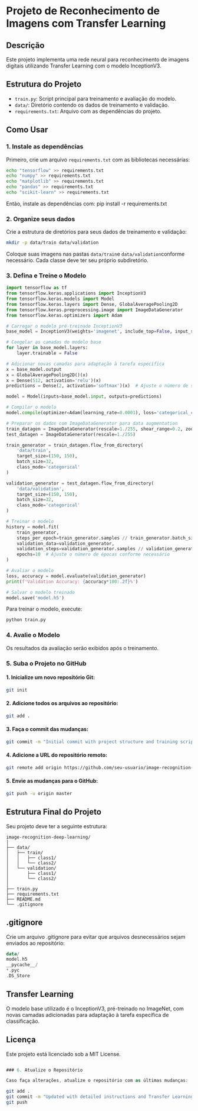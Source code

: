 # Projeto de Reconhecimento de Imagens com Transfer Learning

## Descrição

Este projeto implementa uma rede neural para reconhecimento de imagens digitais utilizando Transfer Learning com o modelo InceptionV3.

## Estrutura do Projeto

- `train.py`: Script principal para treinamento e avaliação do modelo.
- `data/`: Diretório contendo os dados de treinamento e validação.
- `requirements.txt`: Arquivo com as dependências do projeto.

## Como Usar

### 1. Instale as dependências

Primeiro, crie um arquivo `requirements.txt` com as bibliotecas necessárias:

```sh
echo "tensorflow" >> requirements.txt
echo "numpy" >> requirements.txt
echo "matplotlib" >> requirements.txt
echo "pandas" >> requirements.txt
echo "scikit-learn" >> requirements.txt
```

Então, instale as dependências com:
pip install -r requirements.txt

### 2. Organize seus dados
Crie a estrutura de diretórios para seus dados de treinamento e validação:

````sh
mkdir -p data/train data/validation
````

Coloque suas imagens nas pastas `data/train`e `data/validation`conforme necessário. Cada classe deve ter seu próprio subdiretório.

### 3. Defina e Treine o Modelo

``` python
import tensorflow as tf
from tensorflow.keras.applications import InceptionV3
from tensorflow.keras.models import Model
from tensorflow.keras.layers import Dense, GlobalAveragePooling2D
from tensorflow.keras.preprocessing.image import ImageDataGenerator
from tensorflow.keras.optimizers import Adam

# Carregar o modelo pré-treinado InceptionV3
base_model = InceptionV3(weights='imagenet', include_top=False, input_shape=(150, 150, 3))

# Congelar as camadas do modelo base
for layer in base_model.layers:
    layer.trainable = False

# Adicionar novas camadas para adaptação à tarefa específica
x = base_model.output
x = GlobalAveragePooling2D()(x)
x = Dense(512, activation='relu')(x)
predictions = Dense(2, activation='softmax')(x)  # Ajuste o número de saídas conforme necessário

model = Model(inputs=base_model.input, outputs=predictions)

# Compilar o modelo
model.compile(optimizer=Adam(learning_rate=0.0001), loss='categorical_crossentropy', metrics=['accuracy'])

# Preparar os dados com ImageDataGenerator para data augmentation
train_datagen = ImageDataGenerator(rescale=1./255, shear_range=0.2, zoom_range=0.2, horizontal_flip=True)
test_datagen = ImageDataGenerator(rescale=1./255)

train_generator = train_datagen.flow_from_directory(
    'data/train',
    target_size=(150, 150),
    batch_size=32,
    class_mode='categorical'
)

validation_generator = test_datagen.flow_from_directory(
    'data/validation',
    target_size=(150, 150),
    batch_size=32,
    class_mode='categorical'
)

# Treinar o modelo
history = model.fit(
    train_generator,
    steps_per_epoch=train_generator.samples // train_generator.batch_size,
    validation_data=validation_generator,
    validation_steps=validation_generator.samples // validation_generator.batch_size,
    epochs=10  # Ajuste o número de épocas conforme necessário
)

# Avaliar o modelo
loss, accuracy = model.evaluate(validation_generator)
print(f'Validation Accuracy: {accuracy*100:.2f}%')

# Salvar o modelo treinado
model.save('model.h5')
```
Para treinar o modelo, execute:

``` sh
python train.py
```

### 4. Avalie o Modelo
Os resultados da avaliação serão exibidos após o treinamento.

### 5. Suba o Projeto no GitHub

#### 1. Inicialize um novo repositório Git:
``` sh
git init
```

#### 2. Adicione todos os arquivos ao repositório:
``` sh
git add .
```

#### 3. Faça o commit das mudanças:
``` sh
git commit -m "Initial commit with project structure and training script"
```

#### 4. Adicione a URL do repositório remoto:
``` sh
git remote add origin https://github.com/seu-usuario/image-recognition-deep-learning.git
```

#### 5. Envie as mudanças para o GitHub:
``` sh
git push -u origin master
```

## Estrutura Final do Projeto
Seu projeto deve ter a seguinte estrutura:

``` arduino
image-recognition-deep-learning/
│
├── data/
│   ├── train/
│   │   ├── class1/
│   │   └── class2/
│   └── validation/
│       ├── class1/
│       └── class2/
│
├── train.py
├── requirements.txt
├── README.md
└── .gitignore
```

## .gitignore
Crie um arquivo .gitignore para evitar que arquivos desnecessários sejam enviados ao repositório:

``` kotlin
data/
model.h5
__pycache__/
*.pyc
.DS_Store
```

## Transfer Learning
O modelo base utilizado é o InceptionV3, pré-treinado no ImageNet, com novas camadas adicionadas para adaptação à tarefa específica de classificação.

## Licença
Este projeto está licenciado sob a MIT License.

``` csharp

### 6. Atualize o Repositório

Caso faça alterações, atualize o repositório com as últimas mudanças:
```

```sh
git add .
git commit -m "Updated with detailed instructions and Transfer Learning"
git push
```
